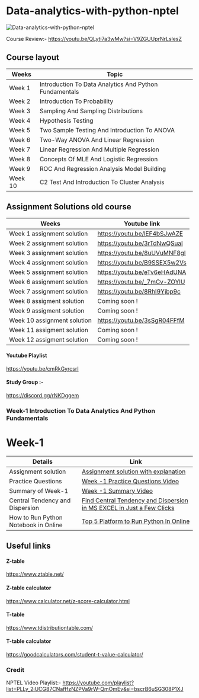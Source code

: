 # Data-analytics-with-python-nptel
![Data-analytics-with-python-nptel](https://github.com/Yash-Kavaiya/data-analytics-with-python-nptel/blob/main/mqdefault.jpg)

Course Review:- https://youtu.be/QLyti7a3wMw?si=V9ZGUUprNrLslesZ

## Course layout

| Weeks   |   Topic                                                   |
|---------|-----------------------------------------------------------|
| Week 1  |  Introduction To Data Analytics And Python Fundamentals  |
| Week 2  |  Introduction To Probability                             |
| Week 3  |  Sampling And Sampling Distributions                     |
| Week 4  | Hypothesis Testing                                      |
| Week 5  |  Two Sample Testing And Introduction To ANOVA            |
| Week 6  |  Two-Way ANOVA And Linear Regression                     |
| Week 7  |  Linear Regression And Multiple Regression               |
| Week 8  |  Concepts Of MLE And Logistic Regression                 |
| Week 9  |  ROC And Regression Analysis Model Building              |
| Week 10 |  C2 Test And Introduction To Cluster Analysis            |

## Assignment Solutions old course

| Weeks                     | Youtube link |
|---------------------------|--------------|
|    Week 1 assignment solution |       https://youtu.be/lEF4bSJwAZE       |
|    Week 2 assignment solution                        |      https://youtu.be/3rTdNwQSuaI        |
|    Week 3 assignment solution                       |      https://youtu.be/8uUVuMNF8gI         |
|    Week 4 assignment solution                      |        https://youtu.be/B9SSEX5w2Vs        |
|    Week 5 assignment solution                     |         https://youtu.be/eTv6eHAdUNA      |
|    Week 6 assignment solution                       |          https://youtu.be/_7mCv-ZOYlU     |
|    Week 7 assignment solution                       |          https://youtu.be/8RhI9Yjbp9c     |
|    Week 8 assigment solution                       |        Coming soon !       |
|    Week 9 assigment solution                      |           Coming soon !    |
|    Week 10 assignment solution                       |     https://youtu.be/3sSgR04FFfM     |
|    Week 11 assigment solution                       |          Coming soon !     |
|    Week 12 assigment solution                       |          Coming soon !     |

#### Youtube Playlist
https://youtu.be/cmRkGyrcsrI

#### Study Group :- 
https://discord.gg/rNKDggem

### Week-1 Introduction To Data Analytics And Python Fundamentals
# Week-1

| Details | Link |
| -------- | -------- |
| Assignment solution   | [Assignment solution with explanation](https://youtu.be/lEF4bSJwAZE?si=KsXJCFaYiDWEYnur)   |
| Practice Questions   | [Week -1 Practice Questions Video](https://www.youtube.com/live/_ehcQLhzzzM?si=p9gSGKQHGIZ5Hjrf)   |
| Summary of Week-1   | [Week -1 Summary Video](https://youtu.be/klreBPvFSxE?si=G6F-qQo4VFfyrxIe)    |
|  Central Tendency and Dispersion | [Find Central Tendency and Dispersion in MS EXCEL in Just a Few Clicks](https://youtu.be/jjRwZzgFhXY)    |
|  How to Run Python Notebook in Online   | [Top 5 Platform to Run Python In Online](https://youtube.com/live/NvSPiaflnO0)    |

## Useful links
#### Z-table 
https://www.ztable.net/

#### Z-table calculator 
https://www.calculator.net/z-score-calculator.html

#### T-table 
https://www.tdistributiontable.com/

#### T-table calculator 
https://goodcalculators.com/student-t-value-calculator/

### Credit 
NPTEL Video Playlist:- https://youtube.com/playlist?list=PLLy_2iUCG87CNafffzNZPVa9rW-QmOmEv&si=bscrB6uSG308P1XJ
